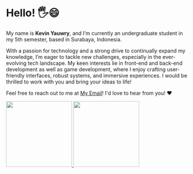 # Hello! 🖐️😄

My name is **Kevin Yauwry**, and I’m currently an undergraduate student in my 5th semester, based in Surabaya, Indonesia.

With a passion for technology and a strong drive to continually expand my knowledge, I’m eager to tackle new challenges, 
especially in the ever-evolving tech landscape. My keen interests lie in front-end and back-end development as well as game development, 
where I enjoy crafting user-friendly interfaces, robust systems, and immersive experiences. I would be thrilled to work with you and bring your ideas to life!

Feel free to reach out to me at [My Email](mailto:kevinyauwri01@gmail.com)! I'd love to hear from you! ❤️

<p align="left">
<a href="https://github.com/penuliscode">
  <img height="180em" src="https://github-readme-stats-eight-theta.vercel.app/api?username=penuliscode&show_icons=true&theme=algolia&include_all_commits=true&count_private=true"/>
  <img height="180em" src="https://github-readme-stats-eight-theta.vercel.app/api/top-langs/?username=penuliscode&layout=compact&theme=algolia"/>
</a>
</p>
